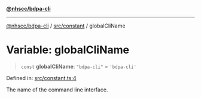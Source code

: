 [**@nhscc/bdpa-cli**](../../../README.md)

***

[@nhscc/bdpa-cli](../../../README.md) / [src/constant](../README.md) / globalCliName

# Variable: globalCliName

> `const` **globalCliName**: `"bdpa-cli"` = `'bdpa-cli'`

Defined in: [src/constant.ts:4](https://github.com/nhscc/bdpa-cli/blob/c8a325cdd3d6bbbd34604fbd2249eb233fe4776a/src/constant.ts#L4)

The name of the command line interface.
